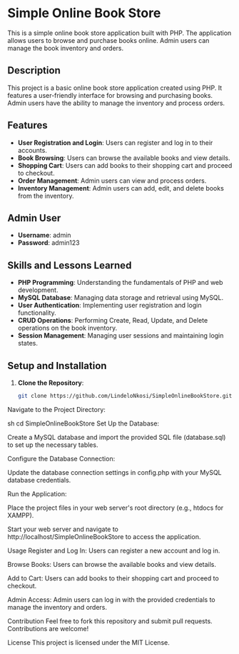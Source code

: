 
# Simple Online Book Store

This is a simple online book store application built with PHP. The application allows users to browse and purchase books online. Admin users can manage the book inventory and orders.

## Description

This project is a basic online book store application created using PHP. It features a user-friendly interface for browsing and purchasing books. Admin users have the ability to manage the inventory and process orders.

## Features

- **User Registration and Login**: Users can register and log in to their accounts.
- **Book Browsing**: Users can browse the available books and view details.
- **Shopping Cart**: Users can add books to their shopping cart and proceed to checkout.
- **Order Management**: Admin users can view and process orders.
- **Inventory Management**: Admin users can add, edit, and delete books from the inventory.

## Admin User

- **Username**: admin
- **Password**: admin123

## Skills and Lessons Learned

- **PHP Programming**: Understanding the fundamentals of PHP and web development.
- **MySQL Database**: Managing data storage and retrieval using MySQL.
- **User Authentication**: Implementing user registration and login functionality.
- **CRUD Operations**: Performing Create, Read, Update, and Delete operations on the book inventory.
- **Session Management**: Managing user sessions and maintaining login states.

## Setup and Installation

1. **Clone the Repository**:
   ```sh
   git clone https://github.com/LindeloNkosi/SimpleOnlineBookStore.git
Navigate to the Project Directory:

sh
cd SimpleOnlineBookStore
Set Up the Database:

Create a MySQL database and import the provided SQL file (database.sql) to set up the necessary tables.

Configure the Database Connection:

Update the database connection settings in config.php with your MySQL database credentials.

Run the Application:

Place the project files in your web server's root directory (e.g., htdocs for XAMPP).

Start your web server and navigate to http://localhost/SimpleOnlineBookStore to access the application.

Usage
Register and Log In: Users can register a new account and log in.

Browse Books: Users can browse the available books and view details.

Add to Cart: Users can add books to their shopping cart and proceed to checkout.

Admin Access: Admin users can log in with the provided credentials to manage the inventory and orders.

Contribution
Feel free to fork this repository and submit pull requests. Contributions are welcome!

License
This project is licensed under the MIT License.
